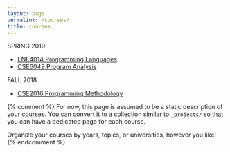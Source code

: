 ```yaml
---
layout: page
permalink: /courses/
title: courses
---
```


SPRING 2019
* [ENE4014 Programming Languages](ene4014)
* [CSE6049 Program Analysis](cse6049)

FALL 2018
* [CSE2016 Programming Methodology](https://cse2016hy.github.io)


{% comment %}
For now, this page is assumed to be a static description of your courses. You can convert it to a collection similar to `_projects/` so that you can have a dedicated page for each course.

Organize your courses by years, topics, or universities, however you like!
{% endcomment %}
